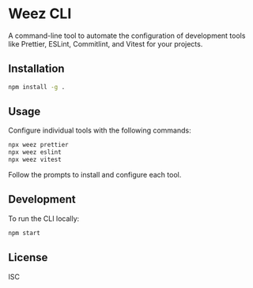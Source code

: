 # Weez CLI

A command-line tool to automate the configuration of development tools like Prettier, ESLint, Commitlint, and Vitest for your projects.

## Installation

```bash
npm install -g .
```

## Usage

Configure individual tools with the following commands:

```bash
npx weez prettier
npx weez eslint
npx weez vitest
```

Follow the prompts to install and configure each tool.

## Development

To run the CLI locally:

```bash
npm start
```

## License

ISC
